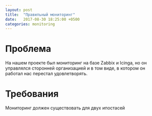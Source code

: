 ```yaml
---
layout: post
title:  "Правильный мониторинг"
date:   2017-08-30 18:25:00 +0500
categories: monitoring
---
```


# Проблема

На нашем проекте был мониторинг на базе Zabbix и Icinga, но он управлялся сторонней организацией и в том виде, в котором он работал нас перестал удовлетворять.

# Требования

Мониторинг должен существовать для двух ипостасей
